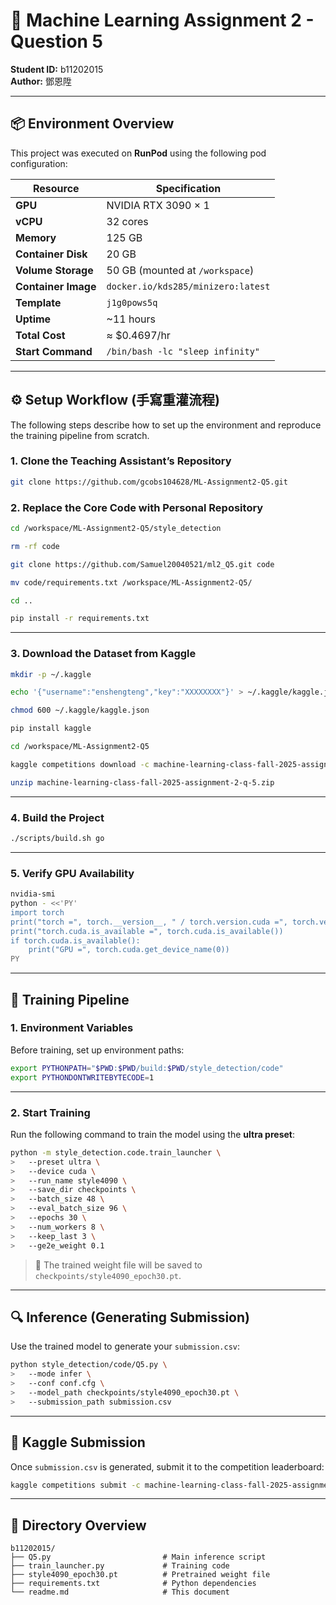 # 🧠 Machine Learning Assignment 2 - Question 5  
**Student ID:** b11202015  
**Author:** 鄧恩陞  

---

## 📦 Environment Overview

This project was executed on **RunPod** using the following pod configuration:

| Resource | Specification |
|-----------|---------------|
| **GPU** | NVIDIA RTX 3090 × 1 |
| **vCPU** | 32 cores |
| **Memory** | 125 GB |
| **Container Disk** | 20 GB |
| **Volume Storage** | 50 GB (mounted at `/workspace`) |
| **Container Image** | `docker.io/kds285/minizero:latest` |
| **Template** | `j1g0pows5q` |
| **Uptime** | ~11 hours |
| **Total Cost** | ≈ $0.4697/hr |
| **Start Command** | `/bin/bash -lc "sleep infinity"` |

---

## ⚙️ Setup Workflow (手寫重灌流程)

The following steps describe how to set up the environment and reproduce the training pipeline from scratch.

### 1. Clone the Teaching Assistant’s Repository
```bash
git clone https://github.com/gcobs104628/ML-Assignment2-Q5.git
````

### 2. Replace the Core Code with Personal Repository

```bash
cd /workspace/ML-Assignment2-Q5/style_detection

rm -rf code

git clone https://github.com/Samuel20040521/ml2_Q5.git code

mv code/requirements.txt /workspace/ML-Assignment2-Q5/

cd ..

pip install -r requirements.txt
```

---

### 3. Download the Dataset from Kaggle

```bash
mkdir -p ~/.kaggle

echo '{"username":"enshengteng","key":"XXXXXXXX"}' > ~/.kaggle/kaggle.json

chmod 600 ~/.kaggle/kaggle.json

pip install kaggle

cd /workspace/ML-Assignment2-Q5

kaggle competitions download -c machine-learning-class-fall-2025-assignment-2-q-5

unzip machine-learning-class-fall-2025-assignment-2-q-5.zip
```

---

### 4. Build the Project

```bash
./scripts/build.sh go
```

---

### 5. Verify GPU Availability

```bash
nvidia-smi
python - <<'PY'
import torch
print("torch =", torch.__version__, " / torch.version.cuda =", torch.version.cuda)
print("torch.cuda.is_available =", torch.cuda.is_available())
if torch.cuda.is_available():
    print("GPU =", torch.cuda.get_device_name(0))
PY
```

---

## 🧩 Training Pipeline

### 1. Environment Variables

Before training, set up environment paths:

```bash
export PYTHONPATH="$PWD:$PWD/build:$PWD/style_detection/code"
export PYTHONDONTWRITEBYTECODE=1
```

---

### 2. Start Training

Run the following command to train the model using the **ultra preset**:

```bash
python -m style_detection.code.train_launcher \
>   --preset ultra \
>   --device cuda \
>   --run_name style4090 \
>   --save_dir checkpoints \
>   --batch_size 48 \
>   --eval_batch_size 96 \
>   --epochs 30 \
>   --num_workers 8 \
>   --keep_last 3 \
>   --ge2e_weight 0.1
```

> 📝 The trained weight file will be saved to `checkpoints/style4090_epoch30.pt`.

---

## 🔍 Inference (Generating Submission)

Use the trained model to generate your `submission.csv`:

```bash
python style_detection/code/Q5.py \
>   --mode infer \
>   --conf conf.cfg \
>   --model_path checkpoints/style4090_epoch30.pt \
>   --submission_path submission.csv
```

---

## 🚀 Kaggle Submission

Once `submission.csv` is generated, submit it to the competition leaderboard:

```bash
kaggle competitions submit -c machine-learning-class-fall-2025-assignment-2-q-5 -f submission.csv -m "3090-1"
```

---

## 📁 Directory Overview

```
b11202015/
├── Q5.py                         # Main inference script
├── train_launcher.py             # Training code
├── style4090_epoch30.pt          # Pretrained weight file
├── requirements.txt              # Python dependencies
└── readme.md                     # This document
```
